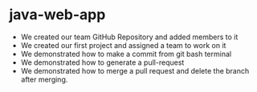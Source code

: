 # java-web-app
- We created our team GitHub Repository and added members to it 
- We created our first project <java-web-app> and assigned a team to work on it 
- We demonstrated how to make a commit from git bash terminal 
- We demonstrated how to generate a pull-request 
- We demonstrated how to merge a pull request and delete the branch after merging.   
